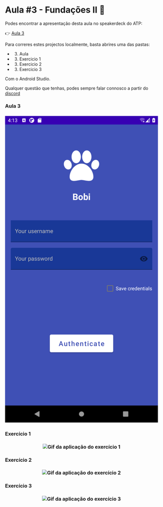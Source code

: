 # Aula #3 - Fundações II 🏡

Podes encontrar a apresentação desta aula no speakerdeck do ATP:

👉 [Aula 3](https://speakerdeck.com/atp/android-training-program-portugal-aula-3/)


Para correres estes projectos localmente, basta abrires uma das pastas:
- 03. Aula
- 03. Exercicio 1
- 03. Exercicio 2
- 03. Exercicio 3

Com o Android Studio.


Qualquer questão que tenhas, podes sempre falar connosco a partir do [discord](https://bit.ly/atp2020-discord)

### Aula 3

<h3 align="center">
  <img src="imagens/aula3.png" alt="Imagem da aplicação da aula 3" />
</h3>


### Exercício 1

<h3 align="center">
  <img src="imagens/imeActions.gif" alt="Gif da aplicação do exercício 1" />
</h3>


### Exercício 2

<h3 align="center">
  <img src="imagens/intentExtra.gif" alt="Gif da aplicação do exercício 2" />
</h3>


### Exercício 3

<h3 align="center">
  <img src="imagens/scrollView.gif" alt="Gif da aplicação do exercício 3" />
</h3>

